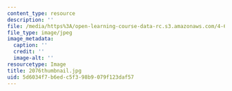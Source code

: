 ```yaml
---
content_type: resource
description: ''
file: /media/https%3A/open-learning-course-data-rc.s3.amazonaws.com/4-614-religious-architecture-and-islamic-cultures-fall-2002/5d6034f7b6edc5f398b9079f123daf57_2076thumbnail.jpg
file_type: image/jpeg
image_metadata:
  caption: ''
  credit: ''
  image-alt: ''
resourcetype: Image
title: 2076thumbnail.jpg
uid: 5d6034f7-b6ed-c5f3-98b9-079f123daf57
---
```

